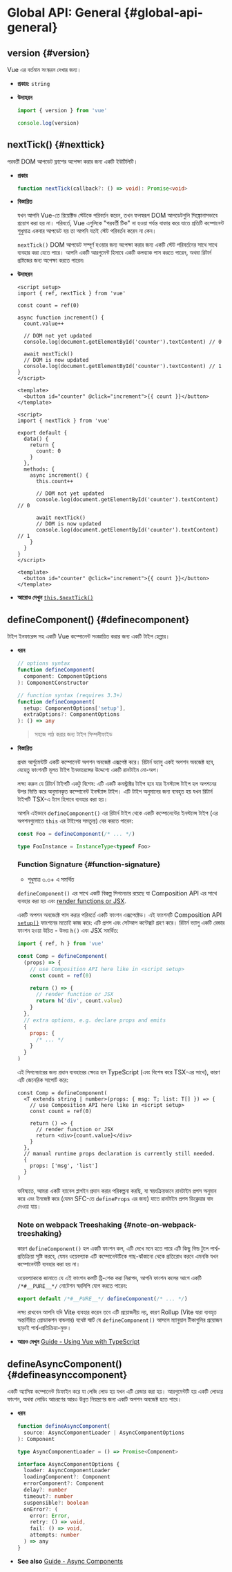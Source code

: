 # Global API: General {#global-api-general}

## version {#version}

Vue এর বর্তমান সংস্করন দেখার জন্য। 

- **প্রকার:** `string`

- **উদাহরন**

  ```js
  import { version } from 'vue'

  console.log(version)
  ```

## nextTick() {#nexttick}

পরবর্তী DOM আপডেট ফ্লাশের অপেক্ষা করার জন্য একটি ইউটিলিটি।

- **প্রকার**

  ```ts
  function nextTick(callback?: () => void): Promise<void>
  ```

- **বিস্তারিত**

  যখন আপনি Vue-তে রিয়েক্টিভ স্টেটকে পরিবর্তন করেন, তখন ফলস্বরূপ DOM আপডেটগুলি সিঙ্ক্রোনাসভাবে প্রয়োগ করা হয় না। পরিবর্তে, Vue এগুলিকে "পরবর্তী টিক" না হওয়া পর্যন্ত বাফার করে যাতে প্রতিটি কম্পোনেন্ট শুধুমাত্র একবার আপডেট হয় তা আপনি যতই স্টেট পরিবর্তন করেন না কেন।

  `nextTick()` DOM আপডেট সম্পূর্ণ হওয়ার জন্য অপেক্ষা করার জন্য একটি স্টেট পরিবর্তনের সাথে সাথে ব্যবহার করা যেতে পারে। আপনি একটি আরগুমেন্ট হিসাবে একটি কলব্যাক পাস করতে পারেন, অথবা রিটার্ন প্রমিজের জন্য অপেক্ষা করতে পারেন৷

- **উদাহরন**

  <div class="composition-api">

  ```vue
  <script setup>
  import { ref, nextTick } from 'vue'

  const count = ref(0)

  async function increment() {
    count.value++

    // DOM not yet updated
    console.log(document.getElementById('counter').textContent) // 0

    await nextTick()
    // DOM is now updated
    console.log(document.getElementById('counter').textContent) // 1
  }
  </script>

  <template>
    <button id="counter" @click="increment">{{ count }}</button>
  </template>
  ```

  </div>
  <div class="options-api">

  ```vue
  <script>
  import { nextTick } from 'vue'

  export default {
    data() {
      return {
        count: 0
      }
    },
    methods: {
      async increment() {
        this.count++

        // DOM not yet updated
        console.log(document.getElementById('counter').textContent) // 0

        await nextTick()
        // DOM is now updated
        console.log(document.getElementById('counter').textContent) // 1
      }
    }
  }
  </script>

  <template>
    <button id="counter" @click="increment">{{ count }}</button>
  </template>
  ```

  </div>

- **আরোও দেখুন** [`this.$nextTick()`](/api/component-instance#nexttick)

## defineComponent() {#definecomponent}

টাইপ ইনফারেন্স সহ একটি Vue কম্পোনেন্ট সংজ্ঞায়িত করার জন্য একটি টাইপ হেল্পার।

- **ধরন**

  ```ts
  // options syntax
  function defineComponent(
    component: ComponentOptions
  ): ComponentConstructor

  // function syntax (requires 3.3+)
  function defineComponent(
    setup: ComponentOptions['setup'],
    extraOptions?: ComponentOptions
  ): () => any
  ```

  > সহজে পাঠ করার জন্য টাইপ সিম্পলীফাইড

- **বিস্তারিত**

  প্রথম আর্গুমেন্টটি একটি কম্পোনেন্ট অপশন অবজেক্ট এক্সপেক্ট করে। রিটার্ন ভ্যালু একই অপশন অবজেক্ট হবে, যেহেতু ফাংশনটি মূলত টাইপ ইনফারেন্সের উদ্দেশ্যে একটি রানটাইম নো-অপ।

  লক্ষ্য করুন যে রিটার্ন টাইপটি একটু বিশেষ: এটি একটি কনস্ট্রাক্টর টাইপ হবে যার ইনস্ট্যান্স টাইপ হল অপশনের উপর ভিত্তি করে অনুমানকৃত কম্পোনেন্ট ইনস্ট্যান্স টাইপ। এটি টাইপ অনুমানের জন্য ব্যবহৃত হয় যখন রিটার্ন টাইপটি TSX-এ ট্যাগ হিসাবে ব্যবহার করা হয়।

  আপনি এইভাবে `defineComponent()` এর রিটার্ন টাইপ থেকে একটি কম্পোনেন্টের ইনস্ট্যান্স টাইপ (এর অপশনগুলোতে `this` এর টাইপের সমতুল্য) বের করতে পারেন:

  ```ts
  const Foo = defineComponent(/* ... */)

  type FooInstance = InstanceType<typeof Foo>
  ```

  ### Function Signature {#function-signature}

  - শুধুমাত্র ৩.৩+ এ সমর্থিত

  `defineComponent()` এর সাথে একটি বিকল্প সিগনেচার রয়েছে যা Composition API এর সাথে ব্যবহার করা হয় এবং [render functions or JSX](/guide/extras/render-function.html).

  একটি অপশন অবজেক্টে পাস করার পরিবর্তে একটি ফাংশন এক্সপেক্টেড। এই ফাংশনটি Composition API [`setup()`](/api/composition-api-setup.html#composition-api-setup) ফাংশনের মতোই কাজ করে: এটি প্রপস এবং সেটআপ কন্টেক্সট গ্রহণ করে। রিটার্ন ভ্যালু একটি রেন্ডার ফাংশন হওয়া উচিত - উভয় `h()` এবং JSX সমর্থিত:

  ```js
  import { ref, h } from 'vue'

  const Comp = defineComponent(
    (props) => {
      // use Composition API here like in <script setup>
      const count = ref(0)

      return () => {
        // render function or JSX
        return h('div', count.value)
      }
    },
    // extra options, e.g. declare props and emits
    {
      props: {
        /* ... */
      }
    }
  )
  ```

  এই সিগনেচারের জন্য প্রধান ব্যবহারের ক্ষেত্রে হল TypeScript (এবং বিশেষ করে TSX-এর সাথে), কারণ এটি জেনেরিক সাপোর্ট করে:

  ```tsx
  const Comp = defineComponent(
    <T extends string | number>(props: { msg: T; list: T[] }) => {
      // use Composition API here like in <script setup>
      const count = ref(0)

      return () => {
        // render function or JSX
        return <div>{count.value}</div>
      }
    },
    // manual runtime props declaration is currently still needed.
    {
      props: ['msg', 'list']
    }
  )
  ```

  ভবিষ্যতে, আমরা একটি ব্যাবেল প্লাগইন প্রদান করার পরিকল্পনা করছি, যা স্বয়ংক্রিয়ভাবে রানটাইম প্রপস অনুমান করে এবং ইনজেক্ট করে (যেমন SFC-তে `defineProps` এর জন্য) যাতে রানটাইম প্রপস ডিক্লেয়ার বাদ দেওয়া যায়।

  ### Note on webpack Treeshaking {#note-on-webpack-treeshaking}

  কারণ `defineComponent()` হল একটি ফাংশন কল, এটি দেখে মনে হতে পারে এটি কিছু বিল্ড টুলে পার্শ্ব-প্রতিক্রিয়া সৃষ্টি করবে, যেমন ওয়েবপ্যাক এটি কম্পোনেন্টটিকে গাছ-ঝাঁকানো থেকে প্রতিরোধ করবে এমনকি যখন কম্পোনেন্টটি ব্যবহার করা হয় না।

  ওয়েবপ্যাককে জানাতে যে এই ফাংশন কলটি ট্রি-শেক করা নিরাপদ, আপনি ফাংশন কলের আগে একটি `/*#__PURE__*/` নোটেশন স্বরলিপি যোগ করতে পারেন:

  ```js
  export default /*#__PURE__*/ defineComponent(/* ... */)
  ```

  লক্ষ্য রাখবেন আপনি যদি Vite ব্যবহার করেন তবে এটি প্রয়োজনীয় নয়, কারণ Rollup (Vite দ্বারা ব্যবহৃত অন্তর্নিহিত প্রোডাকশন বান্ডলার) যথেষ্ট স্মার্ট যে `defineComponent()` আসলে ম্যানুয়াল টীকাগুলির প্রয়োজন ছাড়াই পার্শ্ব-প্রতিক্রিয়া-মুক্ত।

- **আরও দেখুন** [Guide - Using Vue with TypeScript](/guide/typescript/overview#general-usage-notes)

## defineAsyncComponent() {#defineasynccomponent}

একটি অ্যাসিঙ্ক কম্পোনেন্ট ডিফাইন করে যা লেজি লোড হয় যখন এটি রেন্ডার করা হয়। আরগুমেন্টটি হয় একটি লোডার ফাংশন, অথবা লোডিং আচরণের আরও উন্নত নিয়ন্ত্রণের জন্য একটি অপশন অবজেক্ট হতে পারে।

- **ধরন**

  ```ts
  function defineAsyncComponent(
    source: AsyncComponentLoader | AsyncComponentOptions
  ): Component

  type AsyncComponentLoader = () => Promise<Component>

  interface AsyncComponentOptions {
    loader: AsyncComponentLoader
    loadingComponent?: Component
    errorComponent?: Component
    delay?: number
    timeout?: number
    suspensible?: boolean
    onError?: (
      error: Error,
      retry: () => void,
      fail: () => void,
      attempts: number
    ) => any
  }
  ```

- **See also** [Guide - Async Components](/guide/components/async)
